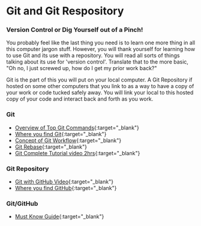 # Git and Git Respository

### Version Control or Dig Yourself out of a Pinch!

You probably feel like the last thing you need is to learn one more thing in all this computer jargon stuff.  However, you will thank yourself for learning how to use Git and its use with a repository.  You will read all sorts of things talking about its use for 'version control'.  Translate that to the more basic, "Oh no, I just screwed up, how do I get my prior work back?"

Git is the part of this you will put on your local computer.  A Git Repository if hosted on some other computers that you link to as a way to have a copy of your work or code tucked safely away.  You will link your local to this hosted copy of your code and interact back and forth as you work.

### Git
- [Overview of Top Git Commands](https://levelup.gitconnected.com/top-30-git-commands-you-should-know-to-master-git-cli-f04e041779bc){:target="_blank"}
- [Where you find Git](https://git-scm.com/){:target="_blank"}
- [Concept of Git Workflow](https://www.youtube.com/watch?v=wbB7_s4OI8g){:target="_blank"}
- [Git Rebase](https://levelup.gitconnected.com/how-to-become-a-git-pro-by-mastering-only-one-powerful-git-command-7c1da31be9ea){:target="_blank"}
- [Git Complete Tutorial video 2hrs](https://www.youtube.com/watch?v=eeuNAIZoWRU){:target="_blank"}

### Git Repository
- [Git with GitHub Video](https://www.youtube.com/watch?v=21Gl97tkbHU&t=8s){:target="_blank"}
- [Where you find GitHub](https://github.com/){:target="_blank"}

### Git/GitHub
- [Must Know Guide](https://dragon2002.hashnode.dev/git-and-github-must-know-guide){:target="_blank"}
